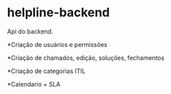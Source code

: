# helpline-backend
Api do backend.

*Criação de usuários e permissões

*Criação de chamados, edição, soluções, fechamentos

*Criação de categorias ITIL

*Calendario + SLA
